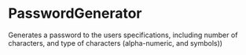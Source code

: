 # PasswordGenerator
Generates a password to the users specifications, including number of characters, and type of characters (alpha-numeric, and symbols))
